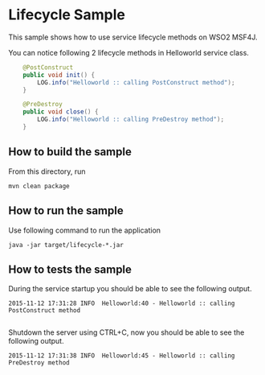 # Lifecycle Sample

This sample shows how to use service lifecycle methods on WSO2 MSF4J.

You can notice following 2 lifecycle methods in Helloworld service class.

```java
    @PostConstruct
    public void init() {
        LOG.info("Helloworld :: calling PostConstruct method");
    }

    @PreDestroy
    public void close() {
        LOG.info("Helloworld :: calling PreDestroy method");
    }

```

## How to build the sample

From this directory, run

```
mvn clean package
```

## How to run the sample

Use following command to run the application
```
java -jar target/lifecycle-*.jar
```

## How to tests the sample


During the service startup you should be able to see the following output.
```
2015-11-12 17:31:28 INFO  Helloworld:40 - Helloworld :: calling PostConstruct method


```

Shutdown the server using CTRL+C, now you should be able to see the following output.

```
2015-11-12 17:31:38 INFO  Helloworld:45 - Helloworld :: calling PreDestroy method

```
